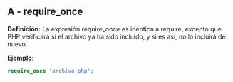 ## A - require_once

**Definición:** La expresión require_once es idéntica a require, excepto que PHP verificará si el archivo ya ha sido incluido, y si es así, no lo incluirá de nuevo.

**Ejemplo:**

```php
require_once 'archivo.php';
```
